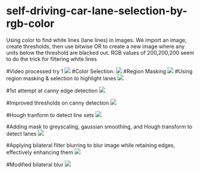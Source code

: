 # self-driving-car-lane-selection-by-rgb-color
Using color to find white lines (lane lines) in images.
We import an image, create thresholds, then use bitwise OR to create a new image where any units below the threshold are blacked out. RGB values of 200,200,200 seem to do the trick for filtering white lines

#Video processed try 1
<img src="https://media.giphy.com/media/l0HlEyyssLqfPlqc8/giphy.gif"/>
#Color Selection:
<img src="https://media.giphy.com/media/l2JhGj6HM7dmjVde0/giphy.gif"/>
#Region Masking
<img src="https://media.giphy.com/media/3o7TKKcBgjMd7QRUSk/giphy.gif"/>
#Using region masking & selection to highlight lanes
<img src="https://media.giphy.com/media/l2JhuQFoDs8gdD9du/giphy.gif"/>

#1st attempt at canny edge detection
<img src="https://media.giphy.com/media/l2JhnPEc2tLPrUUGA/giphy.gif"/>

#Improved thresholds on canny detection
<img src="https://media.giphy.com/media/l3vR7ICI0lK3KzzcA/giphy.gif"/>

#Hough tranform to detect line sets
<img src="https://media.giphy.com/media/3o6Zt94A6nRVf9U6WI/giphy.gif"/>

#Adding mask to greyscaling, gaussian smoothing, and Hough transform to detect lanes
<img src ="https://media.giphy.com/media/3oriO5J7MAjjua7NKM/giphy.gif"/>

#Applying bilateral filter blurring to blur image while retaining edges, effectively enhancing them
<img src = "https://media.giphy.com/media/3oz8xLLpQJyIjqYVMs/giphy.gif"/>

#Modified bilateral blur 
<img src="https://media.giphy.com/media/3o6Ztg2cziwxzEiHqU/giphy.gif"/>